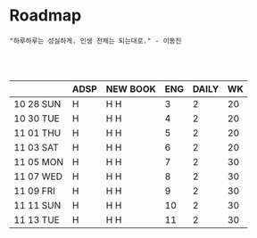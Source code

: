 # Roadmap

```
"하루하루는 성실하게. 인생 전체는 되는대로." - 이동진
```



<br><br>

|           | ADSP | NEW BOOK | ENG  | DAILY | WK   |
| --------- | ---- | -------- | ---- | ----- | ---- |
| 10 28 SUN | H    | H H      | 3    | 2     | 20   |
| 10 30 TUE | H    | H H      | 4    | 2     | 20   |
| 11 01 THU | H    | H H      | 5    | 2     | 20   |
| 11 03 SAT | H    | H H      | 6    | 2     | 20   |
| 11 05 MON | H    | H H      | 7    | 2     | 30   |
| 11 07 WED | H    | H H      | 8    | 2     | 30   |
| 11 09 FRI | H    | H H      | 9    | 2     | 30   |
| 11 11 SUN | H    | H H      | 10   | 2     | 30   |
| 11 13 TUE | H    | H H      | 11   | 2     | 30   |

<br><br>

